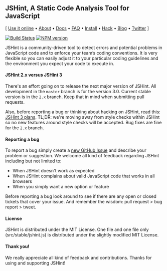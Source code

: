 JSHint, A Static Code Analysis Tool for JavaScript
--------------------------------------------------

\[ [Use it online](http://jshint.com/) •  [About](http://jshint.com/about/) • 
[Docs](http://jshint.com/docs/) • [FAQ](http://jshint.com/docs/faq) • 
[Install](http://jshint.com/install/) • [Hack](http://jshint.com/hack/) • 
[Blog](http://jshint.com/blog/) • [Twitter](https://twitter.com/jshint/) \]

[![Build Status](https://travis-ci.org/jshint/jshint.png?branch=master)](https://travis-ci.org/jshint/jshint)
[![NPM version](https://badge.fury.io/js/jshint.png)](http://badge.fury.io/js/jshint)

JSHint is a community-driven tool to detect errors and potential problems
in JavaScript code and to enforce your team’s coding conventions. It is
very flexible so you can easily adjust it to your particular coding guidelines
and the environment you expect your code to execute in.

#### JSHint 2.x versus JSHint 3

There's an effort going on to release the next major version of JSHint. All
development in the `master` branch is for the version 3.0. Current stable
version is in the `2.x` branch. Keep that in mind when submitting pull requests.

Also, before reporting a bug or thinking about hacking on JSHint, read this:
[JSHint 3 plans](http://www.jshint.com/blog/jshint-3-plans/). TL;DR: we're
moving away from style checks within JSHint so no new features around
style checks will be accepted. Bug fixes are fine for the `2.x` branch.

#### Reporting a bug

To report a bug simply create a
[new GitHub Issue](https://github.com/jshint/jshint/issues/new) and describe
your problem or suggestion. We welcome all kind of feedback regarding
JSHint including but not limited to:

 * When JSHint doesn't work as expected
 * When JSHint complains about valid JavaScript code that works in all browsers
 * When you simply want a new option or feature

Before reporting a bug look around to see if there are any open or closed tickets
that cover your issue. And remember the wisdom: pull request > bug report > tweet.


#### License

JSHint is distributed under the MIT License. One file and one file only
(src/stable/jshint.js) is distributed under the slightly modified MIT License.


#### Thank you!

We really appreciate all kind of feedback and contributions. Thanks for using and supporting JSHint!
